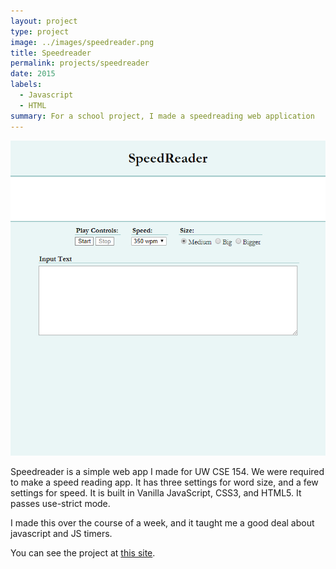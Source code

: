 ```yaml
---
layout: project
type: project
image: ../images/speedreader.png
title: Speedreader
permalink: projects/speedreader
date: 2015
labels:
  - Javascript
  - HTML
summary: For a school project, I made a speedreading web application
---
```


<div class="ui small rounded images">
  <img class="ui image" src="../images/speedreader.png">
</div>

Speedreader is a simple web app I made for UW CSE 154. We were required to make a speed reading app. It has three settings for word size, and a few settings for speed. It is built in Vanilla JavaScript, CSS3, and HTML5. It passes use-strict mode.

I made this over the course of a week, and it taught me a good deal about javascript and JS timers.

You can see the project at [this site](/speedreader/speedreader.html).



